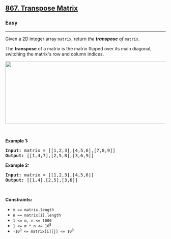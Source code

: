 <h2><a href="https://leetcode.com/problems/transpose-matrix/">867. Transpose Matrix</a></h2><h3>Easy</h3><hr><div style="user-select: auto;"><p style="user-select: auto;">Given a 2D integer array <code style="user-select: auto;">matrix</code>, return <em style="user-select: auto;">the <strong style="user-select: auto;">transpose</strong> of</em> <code style="user-select: auto;">matrix</code>.</p>

<p style="user-select: auto;">The <strong style="user-select: auto;">transpose</strong> of a matrix is the matrix flipped over its main diagonal, switching the matrix's row and column indices.</p>

<p style="user-select: auto;"><img alt="" src="https://assets.leetcode.com/uploads/2021/02/10/hint_transpose.png" style="width: 600px; height: 197px; user-select: auto;"></p>

<p style="user-select: auto;">&nbsp;</p>
<p style="user-select: auto;"><strong style="user-select: auto;">Example 1:</strong></p>

<pre style="position: relative; user-select: auto;"><strong style="user-select: auto;">Input:</strong> matrix = [[1,2,3],[4,5,6],[7,8,9]]
<strong style="user-select: auto;">Output:</strong> [[1,4,7],[2,5,8],[3,6,9]]
<div class="open_grepper_editor" title="Edit &amp; Save To Grepper" style="user-select: auto;"></div></pre>

<p style="user-select: auto;"><strong style="user-select: auto;">Example 2:</strong></p>

<pre style="position: relative; user-select: auto;"><strong style="user-select: auto;">Input:</strong> matrix = [[1,2,3],[4,5,6]]
<strong style="user-select: auto;">Output:</strong> [[1,4],[2,5],[3,6]]
<div class="open_grepper_editor" title="Edit &amp; Save To Grepper" style="user-select: auto;"></div></pre>

<p style="user-select: auto;">&nbsp;</p>
<p style="user-select: auto;"><strong style="user-select: auto;">Constraints:</strong></p>

<ul style="user-select: auto;">
	<li style="user-select: auto;"><code style="user-select: auto;">m == matrix.length</code></li>
	<li style="user-select: auto;"><code style="user-select: auto;">n == matrix[i].length</code></li>
	<li style="user-select: auto;"><code style="user-select: auto;">1 &lt;= m, n &lt;= 1000</code></li>
	<li style="user-select: auto;"><code style="user-select: auto;">1 &lt;= m * n &lt;= 10<sup style="user-select: auto;">5</sup></code></li>
	<li style="user-select: auto;"><code style="user-select: auto;">-10<sup style="user-select: auto;">9</sup> &lt;= matrix[i][j] &lt;= 10<sup style="user-select: auto;">9</sup></code></li>
</ul>
</div>